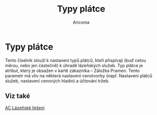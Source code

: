 ﻿---
    title: "Typy plátce"
    author: Aricoma
    ms.date: 04/30/2018
    ms.topic: article
    ms.prod: dynamics-nav-2017
    ms.contentlocale: cs-cz
    ms.lasthandoff: 04/30/2018
---

# Typy plátce

Tento číselník slouží k nastavení typů plátců, kteří přispívají (buď celou měrou, nebo jen částečně) k úhradě lázeňských služeb. 
Typ plátce je atribut, který je obsažen v kartě zákazníka – Záložka Pramen. Tento parametr má vliv na některá nastavení cenotvorby (např. Nastavení plátců služeb, nastavení cenových hladin) a účtování tržeb. 



## <a name="see-also"></a>Viz také
[AC Lázeňské řešení](spa-solution.md)